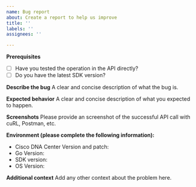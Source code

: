 ```yaml
---
name: Bug report
about: Create a report to help us improve
title: ''
labels: ''
assignees: ''

---
```


**Prerequisites**
* [ ] Have you tested the operation in the API directly?
* [ ] Do you have the latest SDK version?

**Describe the bug**
A clear and concise description of what the bug is.

**Expected behavior**
A clear and concise description of what you expected to happen.

**Screenshots**
Please provide an screenshot of the successful API call with cuRL, Postman, etc.

**Environment (please complete the following information):**
* Cisco DNA Center Version and patch: 
* Go Version:
* SDK version:
* OS Version: 

**Additional context**
Add any other context about the problem here.
